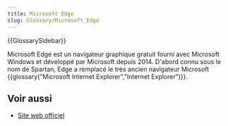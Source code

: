 ```yaml
---
title: Microsoft Edge
slug: Glossary/Microsoft_Edge
---
```


{{GlossarySidebar}}

Microsoft Edge est un navigateur graphique gratuit fourni avec Microsoft Windows et développé par Microsoft depuis 2014. D'abord connu sous le nom de Spartan, Edge a remplacé le très ancien navigateur Microsoft {{glossary("Microsoft Internet Explorer","Internet Explorer")}}.

## Voir aussi

- [Site web officiel](http://www.browserfordoing.com/fr-fr/)
